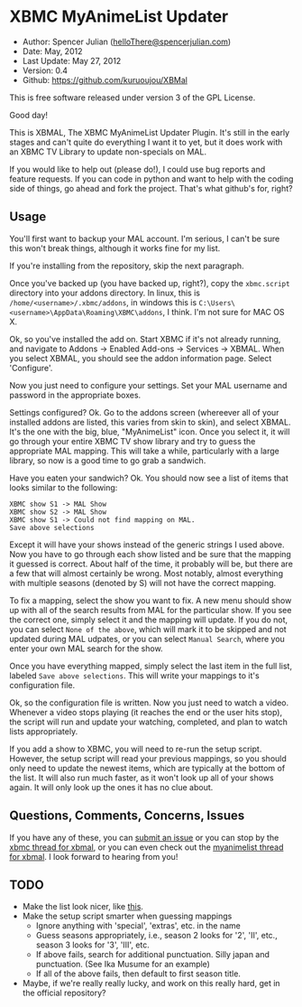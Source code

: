 XBMC MyAnimeList Updater
========================

* Author:	Spencer Julian (<helloThere@spencerjulian.com>)
* Date:		May, 2012
* Last Update:	May 27, 2012
* Version:	0.4
* Github:	<https://github.com/kuruoujou/XBMal>

This is free software released under version 3 of the GPL License.

Good day!

This is XBMAL, The XBMC MyAnimeList Updater Plugin. It's still in the early stages and can't
quite do everything I want it to yet, but it does work with an XBMC TV Library to update
non-specials on MAL.

If you would like to help out (please do!), I could use bug reports and feature requests.
If you can code in python and want to help with the coding side of things, go ahead
and fork the project. That's what github's for, right?

Usage
-----
You'll first want to backup your MAL account. I'm serious, I can't be sure this won't
break things, although it works fine for my list.

If you're installing from the repository, skip the next paragraph.

Once you've backed up (you have backed up, right?), copy the `xbmc.script` directory into
your addons directory. In linux, this is `/home/<username>/.xbmc/addons`, in windows this
is `C:\Users\<username>\AppData\Roaming\XBMC\addons`, I think. I'm not sure for MAC OS X.

Ok, so you've installed the add on. Start XBMC if it's not already running, and
navigate to Addons -> Enabled Add-ons -> Services -> XBMAL. When you select XBMAL, you
should see the addon information page. Select 'Configure'.

Now you just need to configure your settings. Set your MAL username and password in the
appropriate boxes.

Settings configured? Ok. Go to the addons screen (whereever all of your installed addons
are listed, this varies from skin to skin), and select XBMAL. It's the one with the big,
blue, "MyAnimeList" icon. Once you select it, it will go through your entire XBMC TV show
library and try to guess the appropriate MAL mapping. This will take a while, particularly
with a large library, so now is a good time to go grab a sandwich.

Have you eaten your sandwich? Ok. You should now see a list of items that looks similar to
the following:

	XBMC show S1 -> MAL Show
	XBMC show S2 -> MAL Show
	XBMC show S1 -> Could not find mapping on MAL.
	Save above selections

Except it will have your shows instead of the generic strings I used above. Now you have
to go through each show listed and be sure that the mapping it guessed is correct. About
half of the time, it probably will be, but there are a few that will almost certainly be wrong.
Most notably, almost everything with multiple seasons (denoted by S) will not have the
correct mapping.

To fix a mapping, select the show you want to fix. A new menu should show up with all of
the search results from MAL for the particular show. If you see the correct one, simply
select it and the mapping will update. If you do not, you can select `None of the above`,
which will mark it to be skipped and not updated during MAL udpates, or you can select
`Manual Search`, where you enter your own MAL search for the show.

Once you have everything mapped, simply select the last item in the full list, labeled
`Save above selections`. This will write your mappings to it's configuration file.

Ok, so the configuration file is written. Now you just need to watch a video. Whenever
a video stops playing (it reaches the end or the user hits stop), the script will run and
update your watching, completed, and plan to watch lists appropriately.

If you add a show to XBMC, you will need to re-run the setup script. However, the setup
script will read your previous mappings, so you should only need to update the newest items,
which are typically at the bottom of the list. It will also run much faster, as it won't
look up all of your shows again. It will only look up the ones it has no clue about.

Questions, Comments, Concerns, Issues
-------------------------------------

If you have any of these, you can [submit an issue](https://github.com/kuruoujou/XBMal/issues) or
you can stop by the [xbmc thread for xbmal](http://forum.xbmc.org/showthread.php?tid=125866), or you can
even check out the [myanimelist thread for xbmal](http://myanimelist.net/forum/?topicid=414901). I look
forward to hearing from you!

TODO
----
* Make the list look nicer, like [this](http://www.howtogeek.com/wp-content/uploads/2011/10/2011-10-04_152227.jpg).
* Make the setup script smarter when guessing mappings
  * Ignore anything with 'special', 'extras', etc. in the name
  * Guess seasons appropriately, i.e., season 2 looks for '2', 'II', etc., season 3 looks for '3', 'III', etc.
  * If above fails, search for additional punctuation. Silly japan and punctuation. (See Ika Musume for an example)
  * If all of the above fails, then default to first season title.
* Maybe, if we're really really lucky, and work on this really hard, get in the official repository?
